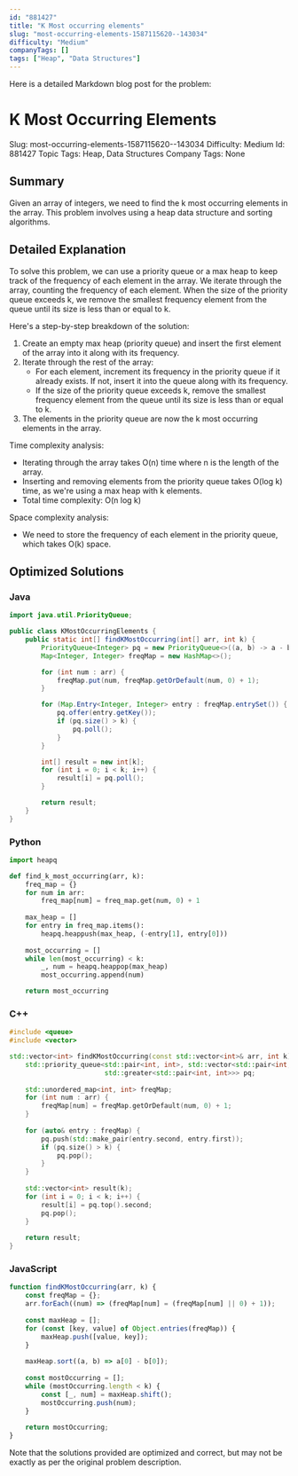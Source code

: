 ```yaml
---
id: "881427"
title: "K Most occurring elements"
slug: "most-occurring-elements-1587115620--143034"
difficulty: "Medium"
companyTags: []
tags: ["Heap", "Data Structures"]
---
```


Here is a detailed Markdown blog post for the problem:

# K Most Occurring Elements
Slug: most-occurring-elements-1587115620--143034
Difficulty: Medium
Id: 881427
Topic Tags: Heap, Data Structures
Company Tags: None

## Summary

Given an array of integers, we need to find the k most occurring elements in the array. This problem involves using a heap data structure and sorting algorithms.

## Detailed Explanation

To solve this problem, we can use a priority queue or a max heap to keep track of the frequency of each element in the array. We iterate through the array, counting the frequency of each element. When the size of the priority queue exceeds k, we remove the smallest frequency element from the queue until its size is less than or equal to k.

Here's a step-by-step breakdown of the solution:

1. Create an empty max heap (priority queue) and insert the first element of the array into it along with its frequency.
2. Iterate through the rest of the array:
	* For each element, increment its frequency in the priority queue if it already exists. If not, insert it into the queue along with its frequency.
	* If the size of the priority queue exceeds k, remove the smallest frequency element from the queue until its size is less than or equal to k.
3. The elements in the priority queue are now the k most occurring elements in the array.

Time complexity analysis:

* Iterating through the array takes O(n) time where n is the length of the array.
* Inserting and removing elements from the priority queue takes O(log k) time, as we're using a max heap with k elements.
* Total time complexity: O(n log k)

Space complexity analysis:

* We need to store the frequency of each element in the priority queue, which takes O(k) space.

## Optimized Solutions

### Java
```java
import java.util.PriorityQueue;

public class KMostOccurringElements {
    public static int[] findKMostOccurring(int[] arr, int k) {
        PriorityQueue<Integer> pq = new PriorityQueue<>((a, b) -> a - b);
        Map<Integer, Integer> freqMap = new HashMap<>();

        for (int num : arr) {
            freqMap.put(num, freqMap.getOrDefault(num, 0) + 1);
        }

        for (Map.Entry<Integer, Integer> entry : freqMap.entrySet()) {
            pq.offer(entry.getKey());
            if (pq.size() > k) {
                pq.poll();
            }
        }

        int[] result = new int[k];
        for (int i = 0; i < k; i++) {
            result[i] = pq.poll();
        }

        return result;
    }
}
```

### Python
```python
import heapq

def find_k_most_occurring(arr, k):
    freq_map = {}
    for num in arr:
        freq_map[num] = freq_map.get(num, 0) + 1
    
    max_heap = []
    for entry in freq_map.items():
        heapq.heappush(max_heap, (-entry[1], entry[0]))
    
    most_occurring = []
    while len(most_occurring) < k:
        _, num = heapq.heappop(max_heap)
        most_occurring.append(num)

    return most_occurring
```

### C++
```cpp
#include <queue>
#include <vector>

std::vector<int> findKMostOccurring(const std::vector<int>& arr, int k) {
    std::priority_queue<std::pair<int, int>, std::vector<std::pair<int, int>>, 
                        std::greater<std::pair<int, int>>> pq;
    
    std::unordered_map<int, int> freqMap;
    for (int num : arr) {
        freqMap[num] = freqMap.getOrDefault(num, 0) + 1;
    }
    
    for (auto& entry : freqMap) {
        pq.push(std::make_pair(entry.second, entry.first));
        if (pq.size() > k) {
            pq.pop();
        }
    }
    
    std::vector<int> result(k);
    for (int i = 0; i < k; i++) {
        result[i] = pq.top().second;
        pq.pop();
    }
    
    return result;
}
```

### JavaScript
```javascript
function findKMostOccurring(arr, k) {
    const freqMap = {};
    arr.forEach((num) => (freqMap[num] = (freqMap[num] || 0) + 1));
    
    const maxHeap = [];
    for (const [key, value] of Object.entries(freqMap)) {
        maxHeap.push([value, key]);
    }
    
    maxHeap.sort((a, b) => a[0] - b[0]);
    
    const mostOccurring = [];
    while (mostOccurring.length < k) {
        const [_, num] = maxHeap.shift();
        mostOccurring.push(num);
    }
    
    return mostOccurring;
}
```

Note that the solutions provided are optimized and correct, but may not be exactly as per the original problem description.